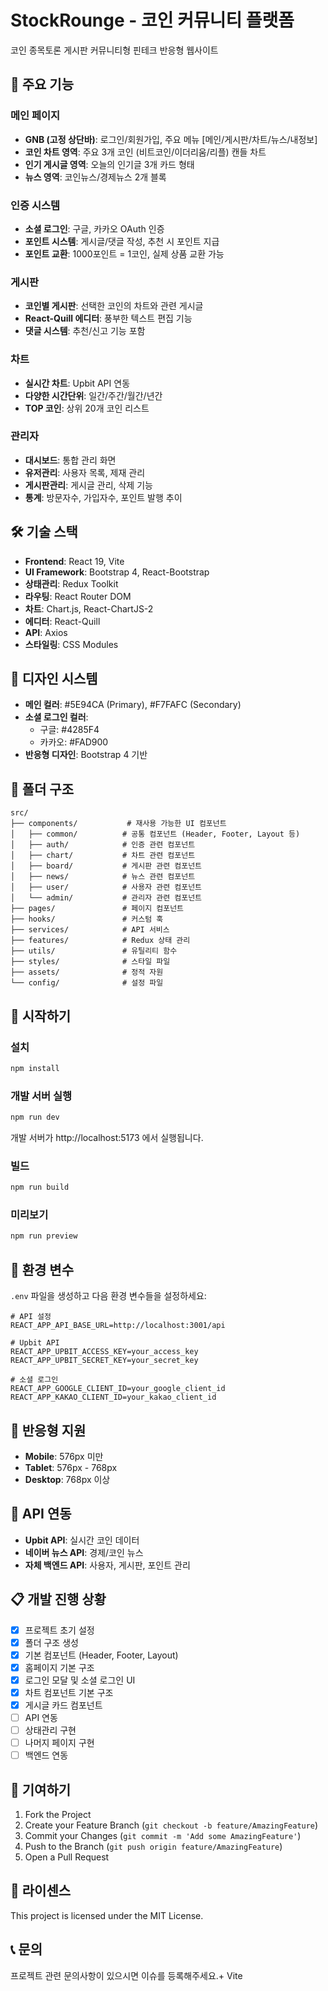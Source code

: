 # StockRounge - 코인 커뮤니티 플랫폼

코인 종목토론 게시판 커뮤니티형 핀테크 반응형 웹사이트

## 🚀 주요 기능

### 메인 페이지

-  **GNB (고정 상단바)**: 로그인/회원가입, 주요 메뉴 [메인/게시판/차트/뉴스/내정보]
-  **코인 차트 영역**: 주요 3개 코인 (비트코인/이더리움/리플) 캔들 차트
-  **인기 게시글 영역**: 오늘의 인기글 3개 카드 형태
-  **뉴스 영역**: 코인뉴스/경제뉴스 2개 블록

### 인증 시스템

-  **소셜 로그인**: 구글, 카카오 OAuth 인증
-  **포인트 시스템**: 게시글/댓글 작성, 추천 시 포인트 지급
-  **포인트 교환**: 1000포인트 = 1코인, 실제 상품 교환 가능

### 게시판

-  **코인별 게시판**: 선택한 코인의 차트와 관련 게시글
-  **React-Quill 에디터**: 풍부한 텍스트 편집 기능
-  **댓글 시스템**: 추천/신고 기능 포함

### 차트

-  **실시간 차트**: Upbit API 연동
-  **다양한 시간단위**: 일간/주간/월간/년간
-  **TOP 코인**: 상위 20개 코인 리스트

### 관리자

-  **대시보드**: 통합 관리 화면
-  **유저관리**: 사용자 목록, 제재 관리
-  **게시판관리**: 게시글 관리, 삭제 기능
-  **통계**: 방문자수, 가입자수, 포인트 발행 추이

## 🛠 기술 스택

-  **Frontend**: React 19, Vite
-  **UI Framework**: Bootstrap 4, React-Bootstrap
-  **상태관리**: Redux Toolkit
-  **라우팅**: React Router DOM
-  **차트**: Chart.js, React-ChartJS-2
-  **에디터**: React-Quill
-  **API**: Axios
-  **스타일링**: CSS Modules

## 🎨 디자인 시스템

-  **메인 컬러**: #5E94CA (Primary), #F7FAFC (Secondary)
-  **소셜 로그인 컬러**:
   -  구글: #4285F4
   -  카카오: #FAD900
-  **반응형 디자인**: Bootstrap 4 기반

## 📂 폴더 구조

```
src/
├── components/           # 재사용 가능한 UI 컴포넌트
│   ├── common/          # 공통 컴포넌트 (Header, Footer, Layout 등)
│   ├── auth/            # 인증 관련 컴포넌트
│   ├── chart/           # 차트 관련 컴포넌트
│   ├── board/           # 게시판 관련 컴포넌트
│   ├── news/            # 뉴스 관련 컴포넌트
│   ├── user/            # 사용자 관련 컴포넌트
│   └── admin/           # 관리자 관련 컴포넌트
├── pages/               # 페이지 컴포넌트
├── hooks/               # 커스텀 훅
├── services/            # API 서비스
├── features/            # Redux 상태 관리
├── utils/               # 유틸리티 함수
├── styles/              # 스타일 파일
├── assets/              # 정적 자원
└── config/              # 설정 파일
```

## 🚀 시작하기

### 설치

```bash
npm install
```

### 개발 서버 실행

```bash
npm run dev
```

개발 서버가 http://localhost:5173 에서 실행됩니다.

### 빌드

```bash
npm run build
```

### 미리보기

```bash
npm run preview
```

## 🔧 환경 변수

`.env` 파일을 생성하고 다음 환경 변수들을 설정하세요:

```env
# API 설정
REACT_APP_API_BASE_URL=http://localhost:3001/api

# Upbit API
REACT_APP_UPBIT_ACCESS_KEY=your_access_key
REACT_APP_UPBIT_SECRET_KEY=your_secret_key

# 소셜 로그인
REACT_APP_GOOGLE_CLIENT_ID=your_google_client_id
REACT_APP_KAKAO_CLIENT_ID=your_kakao_client_id
```

## 📱 반응형 지원

-  **Mobile**: 576px 미만
-  **Tablet**: 576px - 768px
-  **Desktop**: 768px 이상

## 🔗 API 연동

-  **Upbit API**: 실시간 코인 데이터
-  **네이버 뉴스 API**: 경제/코인 뉴스
-  **자체 백엔드 API**: 사용자, 게시판, 포인트 관리

## 📋 개발 진행 상황

-  [x] 프로젝트 초기 설정
-  [x] 폴더 구조 생성
-  [x] 기본 컴포넌트 (Header, Footer, Layout)
-  [x] 홈페이지 기본 구조
-  [x] 로그인 모달 및 소셜 로그인 UI
-  [x] 차트 컴포넌트 기본 구조
-  [x] 게시글 카드 컴포넌트
-  [ ] API 연동
-  [ ] 상태관리 구현
-  [ ] 나머지 페이지 구현
-  [ ] 백엔드 연동

## 🤝 기여하기

1. Fork the Project
2. Create your Feature Branch (`git checkout -b feature/AmazingFeature`)
3. Commit your Changes (`git commit -m 'Add some AmazingFeature'`)
4. Push to the Branch (`git push origin feature/AmazingFeature`)
5. Open a Pull Request

## 📄 라이센스

This project is licensed under the MIT License.

## 📞 문의

프로젝트 관련 문의사항이 있으시면 이슈를 등록해주세요.+ Vite
